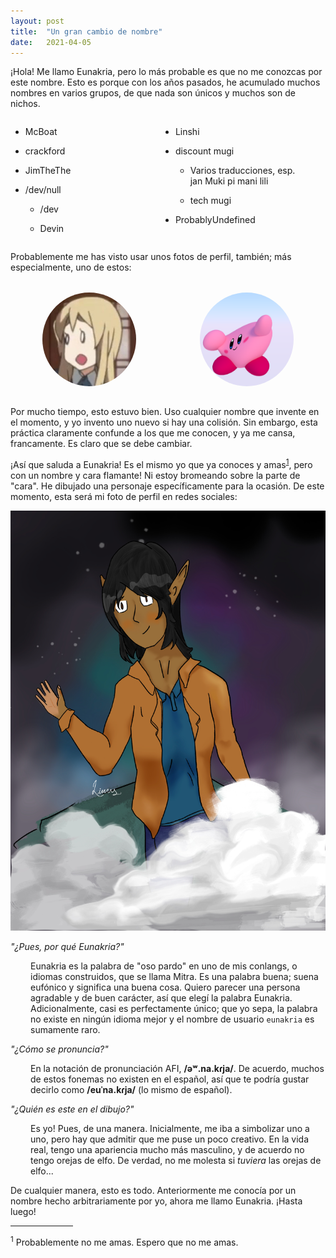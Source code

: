 ```yaml
---
layout: post
title:  "Un gran cambio de nombre"
date:   2021-04-05
---
```

¡Hola! Me llamo Eunakria, pero lo más probable es que no me conozcas por este nombre. Esto es porque con los años pasados, he acumulado muchos nombres en varios grupos, de que nada son únicos y muchos son de nichos.

<ul class="two-cols">
	<div>
		<li><p>McBoat</p></li>
		<li><p>crackford</p></li>
		<li><p>JimTheThe</p></li>
		<li><p>/dev/null</p>
		<ul>
			<li><p>/dev</p></li>
			<li><p>Devin</p></li>
		</ul></li>
	</div>
	<div>
		<li><p>Linshi</p></li>
		<li><p>discount mugi</p>
		<ul>
			<li><p>Varios traducciones, esp.<br>jan Muki pi mani lili</p></li>
			<li><p>tech mugi</p></li>
		</ul></li>
		<li><p>ProbablyUndefined</p></li>
	</div>
</ul>

Probablemente me has visto usar unos fotos de perfil, también; más especialmente, uno de estos:

<div class="two-cols pfp-cont">
	<img class="pfp" src="/res/2021-04-05-pfp-1.png" alt="Uno de mis fotos de perfil viejos.">
	<img class="pfp" src="/res/2021-04-05-pfp-2.png" alt="Otro de mis fotos de perfil viejos.">
</div>

Por mucho tiempo, esto estuvo bien. Uso cualquier nombre que invente en el momento, y yo invento uno nuevo si hay una colisión. Sin embargo, esta práctica claramente confunde a los que me conocen, y ya me cansa, francamente. Es claro que se debe cambiar.

¡Así que saluda a Eunakria! Es el mismo yo que ya conoces y amas<sup><a href="#fn-1">1</a></sup>, pero con un nombre y cara flamante! Ni estoy bromeando sobre la parte de "cara". He dibujado una personaje específicamente para la ocasión. De este momento, esta será mi foto de perfil en redes sociales:

<img src="/res/2021-04-05-new-art.jpg" alt="¡Mi nueva cara!">

*"¿Pues, por qué Eunakria?"*

<p class="indent">Eunakria es la palabra de "oso pardo" en uno de mis conlangs, o idiomas construidos, que se llama Mitra. Es una palabra buena; suena eufónico y significa una buena cosa. Quiero parecer una persona agradable y de buen carácter, así que elegí la palabra Eunakria. Adicionalmente, casi es perfectamente único; que yo sepa, la palabra no existe en ningún idioma mejor y el nombre de usuario <code>eunakria</code> es sumamente raro.</p>

*"¿Cómo se pronuncia?"*

<p class="indent">En la notación de pronunciación AFI, <b>/əʷ.na.kɾja/</b>. De acuerdo, muchos de estos fonemas no existen en el español, así que te podría gustar decirlo como <b>/euˈna.kɾja/</b> (lo mismo de español).</p>

*"¿Quién es este en el dibujo?"*

<p class="indent">Es yo! Pues, de una manera. Inicialmente, me iba a simbolizar uno a uno, pero hay que admitir que me puse un poco creativo. En la vida real, tengo una apariencia mucho más masculino, y de acuerdo no tengo orejas de elfo. De verdad, no me molesta si <em>tuviera</em> las orejas de elfo...</p>

De cualquier manera, esto es todo. Anteriormente me conocía por un nombre hecho arbitrariamente por yo, ahora me llamo Eunakria. ¡Hasta luego!

<hr class="short">

<sup id="fn-1">1</sup> Probablemente no me amas. Espero que no me amas.

<style>
	.two-cols {
		display: grid;
		grid-template-columns: 1fr 1fr;
	}

	.pfp-cont {
		margin: 32px 0;
		justify-items: center;
	}

	.pfp {
		max-width: 150px;
		border-radius: 50%;
	}

	.short {
		width: 100px;
		margin-left: 0;
	}

	.indent {
		margin-left: 32px;
	}
</style>
